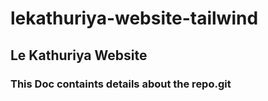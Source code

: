 # lekathuriya-website-tailwind
## Le Kathuriya Website
### This Doc containts details about the repo.git